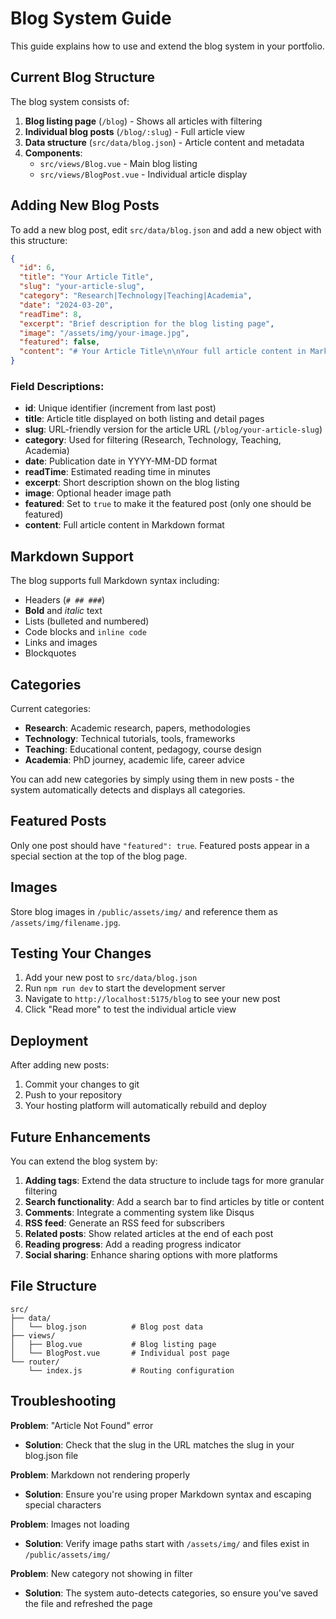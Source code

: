 # Blog System Guide

This guide explains how to use and extend the blog system in your portfolio.

## Current Blog Structure

The blog system consists of:

1. **Blog listing page** (`/blog`) - Shows all articles with filtering
2. **Individual blog posts** (`/blog/:slug`) - Full article view
3. **Data structure** (`src/data/blog.json`) - Article content and metadata
4. **Components**:
   - `src/views/Blog.vue` - Main blog listing
   - `src/views/BlogPost.vue` - Individual article display

## Adding New Blog Posts

To add a new blog post, edit `src/data/blog.json` and add a new object with this structure:

```json
{
  "id": 6,
  "title": "Your Article Title",
  "slug": "your-article-slug",
  "category": "Research|Technology|Teaching|Academia",
  "date": "2024-03-20",
  "readTime": 8,
  "excerpt": "Brief description for the blog listing page",
  "image": "/assets/img/your-image.jpg",
  "featured": false,
  "content": "# Your Article Title\n\nYour full article content in Markdown format..."
}
```

### Field Descriptions:

- **id**: Unique identifier (increment from last post)
- **title**: Article title displayed on both listing and detail pages
- **slug**: URL-friendly version for the article URL (`/blog/your-article-slug`)
- **category**: Used for filtering (Research, Technology, Teaching, Academia)
- **date**: Publication date in YYYY-MM-DD format
- **readTime**: Estimated reading time in minutes
- **excerpt**: Short description shown on the blog listing
- **image**: Optional header image path
- **featured**: Set to `true` to make it the featured post (only one should be featured)
- **content**: Full article content in Markdown format

## Markdown Support

The blog supports full Markdown syntax including:

- Headers (`# ## ###`)
- **Bold** and *italic* text
- Lists (bulleted and numbered)
- Code blocks and `inline code`
- Links and images
- Blockquotes

## Categories

Current categories:
- **Research**: Academic research, papers, methodologies
- **Technology**: Technical tutorials, tools, frameworks
- **Teaching**: Educational content, pedagogy, course design
- **Academia**: PhD journey, academic life, career advice

You can add new categories by simply using them in new posts - the system automatically detects and displays all categories.

## Featured Posts

Only one post should have `"featured": true`. Featured posts appear in a special section at the top of the blog page.

## Images

Store blog images in `/public/assets/img/` and reference them as `/assets/img/filename.jpg`.

## Testing Your Changes

1. Add your new post to `src/data/blog.json`
2. Run `npm run dev` to start the development server
3. Navigate to `http://localhost:5175/blog` to see your new post
4. Click "Read more" to test the individual article view

## Deployment

After adding new posts:
1. Commit your changes to git
2. Push to your repository
3. Your hosting platform will automatically rebuild and deploy

## Future Enhancements

You can extend the blog system by:

1. **Adding tags**: Extend the data structure to include tags for more granular filtering
2. **Search functionality**: Add a search bar to find articles by title or content
3. **Comments**: Integrate a commenting system like Disqus
4. **RSS feed**: Generate an RSS feed for subscribers
5. **Related posts**: Show related articles at the end of each post
6. **Reading progress**: Add a reading progress indicator
7. **Social sharing**: Enhance sharing options with more platforms

## File Structure

```
src/
├── data/
│   └── blog.json          # Blog post data
├── views/
│   ├── Blog.vue           # Blog listing page
│   └── BlogPost.vue       # Individual post page
└── router/
    └── index.js           # Routing configuration
```

## Troubleshooting

**Problem**: "Article Not Found" error
- **Solution**: Check that the slug in the URL matches the slug in your blog.json file

**Problem**: Markdown not rendering properly
- **Solution**: Ensure you're using proper Markdown syntax and escaping special characters

**Problem**: Images not loading
- **Solution**: Verify image paths start with `/assets/img/` and files exist in `/public/assets/img/`

**Problem**: New category not showing in filter
- **Solution**: The system auto-detects categories, so ensure you've saved the file and refreshed the page
